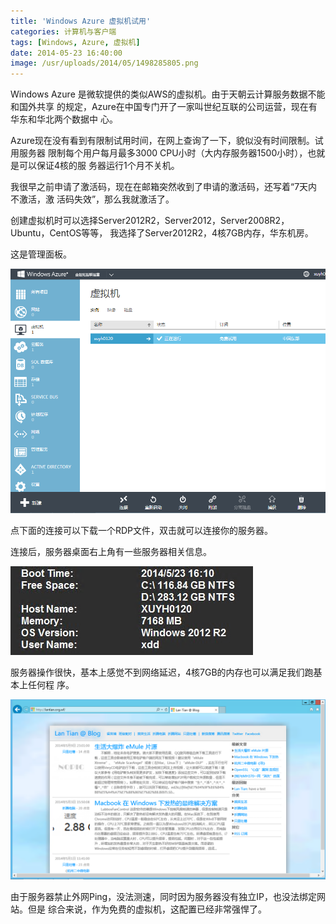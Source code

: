 ```yaml
---
title: 'Windows Azure 虚拟机试用'
categories: 计算机与客户端
tags: [Windows, Azure, 虚拟机]
date: 2014-05-23 16:40:00
image: /usr/uploads/2014/05/1498285805.png
---
```


Windows Azure 是微软提供的类似AWS的虚拟机。由于天朝云计算服务数据不能和国外共享
的规定，Azure在中国专门开了一家叫世纪互联的公司运营，现在有华东和华北两个数据中
心。

Azure现在没有看到有限制试用时间，在网上查询了一下，貌似没有时间限制。试用服务器
限制每个用户每月最多3000 CPU小时（大内存服务器1500小时），也就是可以保证4核的服
务器运行1个月不关机。

我很早之前申请了激活码，现在在邮箱突然收到了申请的激活码，还写着“7天内不激活，激
活码失效”，那么我就激活了。

创建虚拟机时可以选择Server2012R2，Server2012，Server2008R2，Ubuntu，CentOS等等，
我选择了Server2012R2，4核7GB内存，华东机房。

这是管理面板。

![/usr/uploads/2014/05/1498285805.png](../../../../../../public/usr/uploads/2014/05/1498285805.png)

点下面的连接可以下载一个RDP文件，双击就可以连接你的服务器。

连接后，服务器桌面右上角有一些服务器相关信息。

![/usr/uploads/2014/05/1140965806.png](../../../../../../public/usr/uploads/2014/05/1140965806.png)

服务器操作很快，基本上感觉不到网络延迟，4核7GB的内存也可以满足我们跑基本上任何程
序。

![/usr/uploads/2014/05/222836011.png](../../../../../../public/usr/uploads/2014/05/222836011.png)

由于服务器禁止外网Ping，没法测速，同时因为服务器没有独立IP，也没法绑定网站。但是
综合来说，作为免费的虚拟机，这配置已经非常强悍了。
